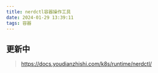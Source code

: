 ```yaml
---
title: nerdctl容器操作工具
date: 2024-01-29 13:39:11
tags: 容器
---
```

## 更新中  
>https://docs.youdianzhishi.com/k8s/runtime/nerdctl/
<!--more-->
